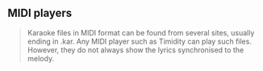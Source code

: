 
##  MIDI players 


> Karaoke files in MIDI format can be found from several sites, usually
      ending in .kar.
      Any MIDI player such as Timidity can play such files.
      However, they do not always show the lyrics synchronised to the melody.
